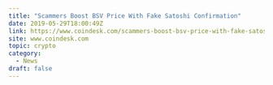 ```yaml
---
title: "Scammers Boost BSV Price With Fake Satoshi Confirmation"
date: 2019-05-29T18:00:49Z
link: https://www.coindesk.com/scammers-boost-bsv-price-with-fake-satoshi-confirmation?utm_medium=RSS&utm_source=hune
site: www.coindesk.com
topic: crypto
category:
  - News
draft: false
---
```

